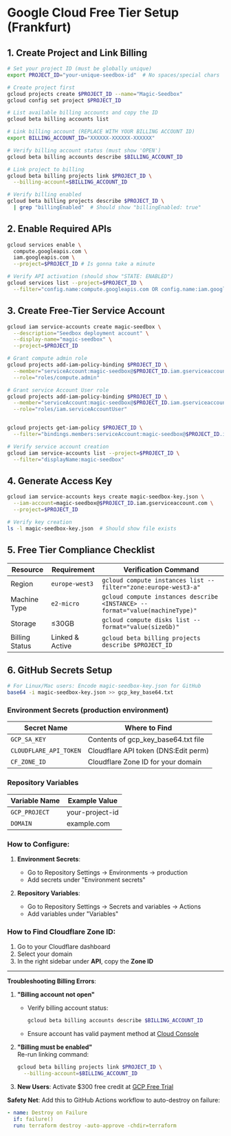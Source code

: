 # Google Cloud Free Tier Setup (Frankfurt)

## 1. Create Project and Link Billing
```bash
# Set your project ID (must be globally unique)
export PROJECT_ID="your-unique-seedbox-id"  # No spaces/special chars

# Create project first
gcloud projects create $PROJECT_ID --name="Magic-Seedbox"
gcloud config set project $PROJECT_ID

# List available billing accounts and copy the ID
gcloud beta billing accounts list

# Link billing account (REPLACE WITH YOUR BILLING ACCOUNT ID)
export BILLING_ACCOUNT_ID="XXXXXX-XXXXXX-XXXXXX"

# Verify billing account status (must show 'OPEN')
gcloud beta billing accounts describe $BILLING_ACCOUNT_ID

# Link project to billing
gcloud beta billing projects link $PROJECT_ID \
  --billing-account=$BILLING_ACCOUNT_ID

# Verify billing enabled
gcloud beta billing projects describe $PROJECT_ID \
  | grep "billingEnabled"  # Should show "billingEnabled: true"
```

## 2. Enable Required APIs
```bash
gcloud services enable \
  compute.googleapis.com \
  iam.googleapis.com \
  --project=$PROJECT_ID # Is gonna take a minute

# Verify API activation (should show "STATE: ENABLED")
gcloud services list --project=$PROJECT_ID \
  --filter="config.name:compute.googleapis.com OR config.name:iam.googleapis.com"
```

## 3. Create Free-Tier Service Account
```bash
gcloud iam service-accounts create magic-seedbox \
  --description="Seedbox deployment account" \
  --display-name="magic-seedbox" \
  --project=$PROJECT_ID

# Grant compute admin role
gcloud projects add-iam-policy-binding $PROJECT_ID \
  --member="serviceAccount:magic-seedbox@$PROJECT_ID.iam.gserviceaccount.com" \
  --role="roles/compute.admin"

# Grant service Account User role
gcloud projects add-iam-policy-binding $PROJECT_ID \
  --member="serviceAccount:magic-seedbox@$PROJECT_ID.iam.gserviceaccount.com" \
  --role="roles/iam.serviceAccountUser"


gcloud projects get-iam-policy $PROJECT_ID \
  --filter="bindings.members:serviceAccount:magic-seedbox@$PROJECT_ID.iam.gserviceaccount.com"

# Verify service account creation
gcloud iam service-accounts list --project=$PROJECT_ID \
  --filter="displayName:magic-seedbox"
```

## 4. Generate Access Key
```bash
gcloud iam service-accounts keys create magic-seedbox-key.json \
  --iam-account=magic-seedbox@$PROJECT_ID.iam.gserviceaccount.com \
  --project=$PROJECT_ID

# Verify key creation
ls -l magic-seedbox-key.json  # Should show file exists
```

## 5. Free Tier Compliance Checklist
| Resource        | Requirement                  | Verification Command                   |
|-----------------|------------------------------|----------------------------------------|
| Region          | `europe-west3`               | `gcloud compute instances list --filter="zone:europe-west3-a"` |
| Machine Type    | `e2-micro`                   | `gcloud compute instances describe <INSTANCE> --format="value(machineType)"` |
| Storage         | ≤30GB                        | `gcloud compute disks list --format="value(sizeGb)"` |
| Billing Status  | Linked & Active              | `gcloud beta billing projects describe $PROJECT_ID` |

## 6. GitHub Secrets Setup
```bash
# For Linux/Mac users: Encode magic-seedbox-key.json for GitHub
base64 -i magic-seedbox-key.json >> gcp_key_base64.txt
```
### Environment Secrets (production environment)
| Secret Name             | Where to Find                          |
|-------------------------|----------------------------------------|
| `GCP_SA_KEY`            | Contents of gcp_key_base64.txt file    |
| `CLOUDFLARE_API_TOKEN`  | Cloudflare API token (DNS:Edit perm)   |
| `CF_ZONE_ID`            | Cloudflare Zone ID for your domain     |

### Repository Variables
| Variable Name      | Example Value                |
|--------------------|------------------------------|
| `GCP_PROJECT`      | your-project-id              |
| `DOMAIN`           | example.com                  |

### How to Configure:
1. **Environment Secrets**:
   - Go to Repository Settings → Environments → production
   - Add secrets under "Environment secrets"

2. **Repository Variables**:
   - Go to Repository Settings → Secrets and variables → Actions
   - Add variables under "Variables"

### How to Find Cloudflare Zone ID:
1. Go to your Cloudflare dashboard
2. Select your domain
3. In the right sidebar under **API**, copy the **Zone ID**
---

**Troubleshooting Billing Errors**:
1. **"Billing account not open"**  
   - Verify billing account status:  
     ```bash
     gcloud beta billing accounts describe $BILLING_ACCOUNT_ID
     ```
   - Ensure account has valid payment method at [Cloud Console](https://console.cloud.google.com/billing)

2. **"Billing must be enabled"**  
   Re-run linking command:  
   ```bash
   gcloud beta billing projects link $PROJECT_ID \
     --billing-account=$BILLING_ACCOUNT_ID
   ```

3. **New Users**: Activate $300 free credit at [GCP Free Trial](https://cloud.google.com/free)

**Safety Net**: Add this to GitHub Actions workflow to auto-destroy on failure:
```yaml
- name: Destroy on Failure
  if: failure()
  run: terraform destroy -auto-approve -chdir=terraform
```